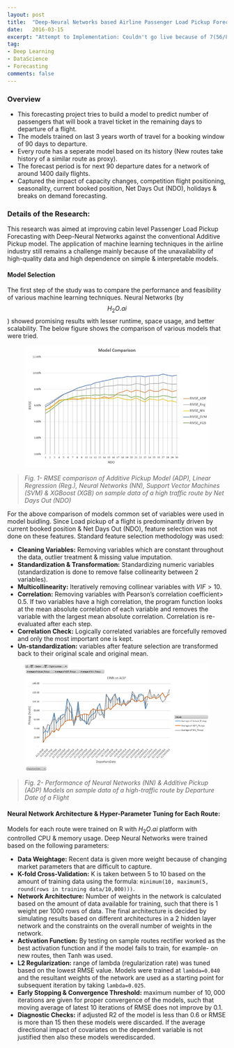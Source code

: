 ```yaml
---
layout: post
title:  "Deep-Neural Networks based Airline Passenger Load Pickup Forecasting"
date:   2016-03-15
excerpt: "Attempt to Implementation: Couldn't go live because of 7(56/8) times higher training time, high complexity, less interpretability, worked better than simple additive pickup model only on 70% of the network."
tag:
- Deep Learning
- DataScience
- Forecasting
comments: false
---
```


### Overview
- This forecasting project tries to build a model to predict number of passengers that will book a travel ticket in the remaining days to departure of a flight. 
- The models trained on last 3 years worth of travel for a booking window of 90 days to departure.
- Every route has a seperate model based on its history (New routes take history of a similar route as proxy).
- The forecast period is for next 90 departure dates for a network of around 1400 daily flights.
- Captured the impact of capacity changes, competition flight positioning, seasonality, current booked position, Net Days Out (NDO), holidays & breaks on demand forecasting.

### Details of the Research:

This research was aimed at improving cabin level Passenger Load Pickup Forecasting with Deep-Neural Networks against the conventional Additive Pickup model. The application of machine learning techniques in the airline industry still remains a challenge mainly because of the unavailability of high-quality data and high dependence on simple & interpretable models.  

#### Model Selection
The first step of the study was to compare the performance and feasibility of various machine learning techniques. Neural Networks (by $$H_{2}O.ai$$) showed promising results with lesser runtime, space usage, and better scalability. The below figure shows the comparison of various models that were tried.  

<figure>
	<a href="https://raw.githubusercontent.com/vermashivam679/Moontheworld/master/assets/img/RMSE_comparison_models.jpg"><img src="https://raw.githubusercontent.com/vermashivam679/Moontheworld/master/assets/img/RMSE_comparison_models.jpg"></a>
</figure>

> *Fig. 1- RMSE comparison of Additive Pickup Model (ADP), Linear Regression (Reg.), Neural Networks (NN), Support Vector Machines (SVM) & XGBoost (XGB) on sample data of a high traffic route by Net Days Out (NDO)*  


For the above comparison of models common set of variables were used in model buidling. Since Load pickup of a flight is predominantly driven by current booked position & Net Days Out (NDO), feature selection was not done on these features. Standard feature selection methodology was used:  

- **Cleaning Variables:** Removing variables which are constant throughout the data, outlier treatment & missing value imputation.  
- **Standardization & Transformation:** Standardizing numeric variables (standardization is done to remove false collinearity between 2 variables).  
- **Multicollinearity:** Iteratively removing collinear variables with $VIF>10$.  
- **Correlation:** Removing variables with Pearson’s correlation coefficient> $0.5$. If two variables have a high correlation, the program function looks at the mean absolute correlation of each variable and removes the variable with the largest mean absolute correlation. Correlation is re-evaluated after each step.  
- **Correlation Check:** Logically correlated variables are forcefully removed and only the most important one is kept.  
- **Un-standardization:** variables after feature selection are transformed back to their original scale and original mean.  

<figure>
	<a href="https://raw.githubusercontent.com/vermashivam679/Moontheworld/master/assets/img/Sample_model_performance.jpg"><img src="https://raw.githubusercontent.com/vermashivam679/Moontheworld/master/assets/img/Sample_model_performance.jpg"></a>
</figure>

> *Fig. 2- Performance of Neural Networks (NN) & Additive Pickup (ADP) Models on sample data of a high-traffic route by Departure Date of a Flight*  



#### Neural Network Architecture & Hyper-Parameter Tuning for Each Route:
Models for each route were trained on R with $H_{2}O.ai$ platform with controlled CPU & memory usage. Deep Neural Networks were trained based on the following parameters:
- **Data Weightage:** Recent data is given more weight because of changing market parameters that are difficult to capture.  
- **K-fold Cross-Validation:** K is taken between $5$ to $10$ based on the amount of training data using the formula: `minimum(10, maximum(5, round(rows in training data/10,000)))`.  
- **Network Architecture:** Number of weights in the network is calculated based on the amount of data available for training, such that there is $1$ weight per $1000$ rows of data. The final architecture is decided by simulating results based on different architectures in a 2 hidden layer network and the constraints on the overall number of weights in the network.  
- **Activation Function:** By testing on sample routes rectifier worked as the best activation function and if the model fails to train, for example- on new routes, then Tanh was used.  
- **L2 Regularization:** range of lambda (regularization rate) was tuned based on the lowest RMSE value. Models were trained at `lambda=0.040` and the resultant weights of the network are used as a starting point for subsequent iteration by taking `lambda=0.025`.
- **Early Stopping & Convergence Threshold:** maximum number of $10,000$ iterations are given for proper convergence of the models, such that moving average of latest $10$ iterations of RMSE does not improve by $0.1%$.  
- **Diagnostic Checks:** if adjusted R2 of the model is less than $0.6$ or RMSE is more than $15%$ then these models were discarded. If the average directional impact of covariates on the dependent variable is not justified then also these models werediscarded.  






